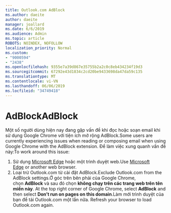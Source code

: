 ```yaml
---
title: Outlook.com AdBlock
ms.author: daeite
author: daeite
manager: joallard
ms.date: 6/6/2019
ms.audience: Admin
ms.topic: article
ROBOTS: NOINDEX, NOFOLLOW
localization_priority: Normal
ms.custom:
- "9000594"
- "2438"
ms.openlocfilehash: 9355e7a39d867e35755b2a2c0c8eb434234f19d3
ms.sourcegitcommit: 67292e43d1834c2cd20be9433698da47da59c135
ms.translationtype: MT
ms.contentlocale: vi-VN
ms.lasthandoff: 06/06/2019
ms.locfileid: "34749418"
---
```

# <a name="adblock"></a><span data-ttu-id="92b01-102">AdBlock</span><span class="sxs-lookup"><span data-stu-id="92b01-102">AdBlock</span></span>

<span data-ttu-id="92b01-103">Một số người dùng hiện nay đang gặp vấn đề khi đọc hoặc soạn email khi sử dụng Google Chrome với tiện ích mở rộng AdBlock.</span><span class="sxs-lookup"><span data-stu-id="92b01-103">Some users are currently experiencing issues when reading or composing email when using Google Chrome with the AdBlock extension.</span></span> <span data-ttu-id="92b01-104">Để làm việc xung quanh vấn đề này:</span><span class="sxs-lookup"><span data-stu-id="92b01-104">To work around this issue:</span></span>

1. <span data-ttu-id="92b01-105">Sử dụng [Microsoft Edge](https://www.microsoft.com/windows/microsoft-edge) hoặc một trình duyệt web.</span><span class="sxs-lookup"><span data-stu-id="92b01-105">Use [Microsoft Edge](https://www.microsoft.com/windows/microsoft-edge) or another web browser.</span></span>
1. <span data-ttu-id="92b01-106">Loại trừ Outlook.com từ cài đặt AdBlock.</span><span class="sxs-lookup"><span data-stu-id="92b01-106">Exclude Outlook.com from the AdBlock settings.</span></span><span data-ttu-id="92b01-107">Ở góc trên bên phải của Google Chrome, chọn **AdBlock** và sau đó chọn **không chạy trên các trang web trên tên miền này**.</span><span class="sxs-lookup"><span data-stu-id="92b01-107"> At the top right corner of Google Chrome, select **AdBlock** and then select **Don’t run on pages on this domain**.</span></span><span data-ttu-id="92b01-108">Làm mới trình duyệt của bạn để tải Outlook.com một lần nữa.</span><span class="sxs-lookup"><span data-stu-id="92b01-108"> Refresh your browser to load Outlook.com again.</span></span>